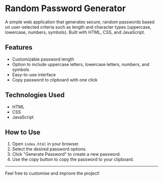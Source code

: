 # Random Password Generator

A simple web application that generates secure, random passwords based on user-selected criteria such as length and character types (uppercase, lowercase, numbers, symbols). Built with HTML, CSS, and JavaScript.

## Features

- Customizable password length
- Option to include uppercase letters, lowercase letters, numbers, and symbols
- Easy-to-use interface
- Copy password to clipboard with one click

## Technologies Used

- HTML
- CSS
- JavaScript

## How to Use

1. Open `index.html` in your browser.
2. Select the desired password options.
3. Click "Generate Password" to create a new password.
4. Use the copy button to copy the password to your clipboard.

---

Feel free to customise and improve the project!

